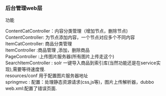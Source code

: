 
<h3>后台管理web层</h3>
功能  

ContentCatController：内容分类管理（增加节点，删除节点)  
ContentController: 为节点添加内容，一个节点对应多个不同内容    
ItemCatController: 商品分类管理   
ItemController :商品管理 ,添加，删除商品  
PageController :上传图片服务器(所有图片上传走这个)  
SearchItemController : solr 一键导入商品到索引库(当然功能还是在service实现),需要等待速度慢.  
resources/conf  用于配置图片服务器地址  
springmvc : 配置：处理静态资源请求(css,js等)，图片上传解析器，dubbo
web.xml:配置了错误页面.
